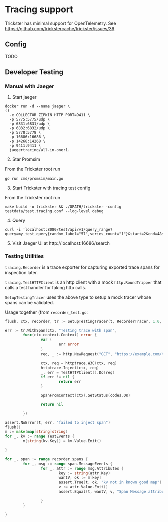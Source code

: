 # Tracing support

Trickster has minimal support for OpenTelemetry. See <https://github.com/trickstercache/trickster/issues/36>

## Config
TODO

## Developer Testing

### Manual with Jaeger

1. Start jaeger

```
docker run -d --name jaeger \                                                                                                                                                                                                                         ()
  -e COLLECTOR_ZIPKIN_HTTP_PORT=9411 \
  -p 5775:5775/udp \
  -p 6831:6831/udp \
  -p 6832:6832/udp \
  -p 5778:5778 \
  -p 16686:16686 \
  -p 14268:14268 \
  -p 9411:9411 \
  jaegertracing/all-in-one:1.
```

2. Star Promsim

From the Trickster root run

```
go run cmd/promsim/main.go
```

3. Start Trickster with tracing test config

From the Trickster root run
```
make build -o trickster && ./OPATH/trickster -config testdata/test.tracing.conf --log-level debug
```

4. Query

```
curl -i 'localhost:8080/test/api/v1/query_range?query=my_test_query{random_label="57",series_count="1"}&start=2&end=4&step=1'
```

5. Visit Jaeger UI at http://localhost:16686/search

### Testing Utilities

`tracing.Recorder` is a trace exporter for capturing exported trace spans for inspection later.

`tracing.TestHTTPClient` is an http client with a mock `http.RoundTripper` that calls a test handler for faking http calls.

`SetupTestingTracer` uses the above type to setup a mock tracer whose spans can be validated.

Usage together (from `recorder_test.go`:
```go
flush, ctx, recorder, tr := SetupTestingTracer(t, RecorderTracer, 1.0, TestContextValues)

err := tr.WithSpan(ctx, "Testing trace with span",
        func(ctx context.Context) error {
                var (
                        err error
                )
                req, _ := http.NewRequest("GET", "https://example.com/test", nil)

                ctx, req = httptrace.W3C(ctx, req)
                httptrace.Inject(ctx, req)
                _, err = TestHTTPClient().Do(req)
                if err != nil {
                        return err
                }

                SpanFromContext(ctx).SetStatus(codes.OK)

                return nil

        })

assert.NoError(t, err, "failed to inject span")
flush()
m := make(map[string]string)
for _, kv := range TestEvents {
        m[string(kv.Key)] = kv.Value.Emit()

}

for _, span := range recorder.spans {
        for _, msg := range span.MessageEvents {
                for _, attr := range msg.Attributes {
                        key := string(attr.Key)
                        wantV, ok := m[key]
                        assert.True(t, ok, "kv not in known good map")
                        v := attr.Value.Emit()
                        assert.Equal(t, wantV, v, "Span Message attribute value incorrect")

                }
        }

}
```
